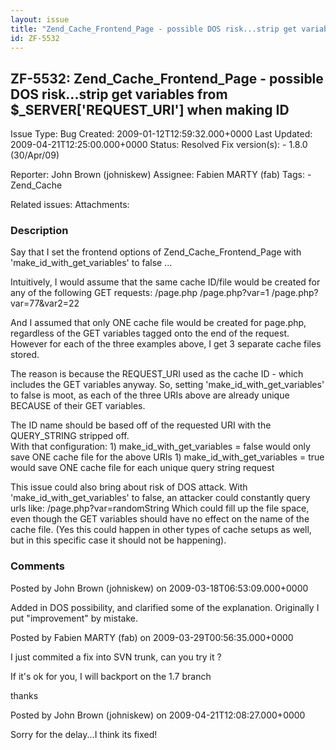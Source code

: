 ```yaml
---
layout: issue
title: "Zend_Cache_Frontend_Page - possible DOS risk...strip get variables from $_SERVER['REQUEST_URI'] when making ID"
id: ZF-5532
---
```


ZF-5532: Zend\_Cache\_Frontend\_Page - possible DOS risk...strip get variables from $\_SERVER['REQUEST\_URI'] when making ID
----------------------------------------------------------------------------------------------------------------------------

 Issue Type: Bug Created: 2009-01-12T12:59:32.000+0000 Last Updated: 2009-04-21T12:25:00.000+0000 Status: Resolved Fix version(s): - 1.8.0 (30/Apr/09)
 
 Reporter:  John Brown (johniskew)  Assignee:  Fabien MARTY (fab)  Tags: - Zend\_Cache
 
 Related issues: 
 Attachments: 
### Description

Say that I set the frontend options of Zend\_Cache\_Frontend\_Page with 'make\_id\_with\_get\_variables' to false ...

Intuitively, I would assume that the same cache ID/file would be created for any of the following GET requests: /page.php /page.php?var=1 /page.php?var=77&var2=22

And I assumed that only ONE cache file would be created for page.php, regardless of the GET variables tagged onto the end of the request. However for each of the three examples above, I get 3 separate cache files stored.

The reason is because the REQUEST\_URI used as the cache ID - which includes the GET variables anyway. So, setting 'make\_id\_with\_get\_variables' to false is moot, as each of the three URIs above are already unique BECAUSE of their GET variables.

The ID name should be based off of the requested URI with the QUERY\_STRING stripped off.  
 With that configuration: 1) make\_id\_with\_get\_variables = false would only save ONE cache file for the above URIs 1) make\_id\_with\_get\_variables = true would save ONE cache file for each unique query string request

This issue could also bring about risk of DOS attack. With 'make\_id\_with\_get\_variables' to false, an attacker could constantly query urls like: /page.php?var=randomString Which could fill up the file space, even though the GET variables should have no effect on the name of the cache file. (Yes this could happen in other types of cache setups as well, but in this specific case it should not be happening).

 

 

### Comments

Posted by John Brown (johniskew) on 2009-03-18T06:53:09.000+0000

Added in DOS possibility, and clarified some of the explanation. Originally I put "improvement" by mistake.

 

 

Posted by Fabien MARTY (fab) on 2009-03-29T00:56:35.000+0000

I just commited a fix into SVN trunk, can you try it ?

If it's ok for you, I will backport on the 1.7 branch

thanks

 

 

Posted by John Brown (johniskew) on 2009-04-21T12:08:27.000+0000

Sorry for the delay...I think its fixed!

 

 